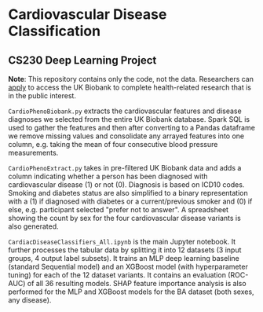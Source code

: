 # Cardiovascular Disease Classification
## CS230 Deep Learning Project

**Note**: This repository contains only the code, not the data. Researchers can [apply](https://www.ukbiobank.ac.uk/enable-your-research/apply-for-access) to access the UK Biobank to complete health-related research that is in the public interest.

`CardioPhenoBiobank.py` extracts the cardiovascular features and disease diagnoses we selected from the entire UK Biobank database. Spark SQL is used to gather the features and then after converting to a Pandas dataframe we remove missing values and consolidate any arrayed features into one column, e.g. taking the mean of four consecutive blood pressure measurements.

`CardioPhenoExtract.py` takes in pre-filtered UK Biobank data and adds a column indicating whether a person has been diagnosed with cardiovascular disease (1) or not (0). Diagnosis is based on ICD10 codes. Smoking and diabetes status are also simplified to a binary representation with a (1) if diagnosed with diabetes or a current/previous smoker and (0) if else, e.g. participant selected "prefer not to answer". A spreadsheet showing the count by sex for the four cardiovascular disease variants is also generated.

`CardiacDiseaseClassifiers_All.ipynb` is the main Jupyter notebook. It further processes the tabular data by splitting it into 12 datasets (3 input groups, 4 output label subsets). It trains an MLP deep learning baseline (standard Sequential model) and an XGBoost model (with hyperparameter tuning) for each of the 12 dataset variants. It contains an evaluation (ROC-AUC) of all 36 resulting models. SHAP feature importance analysis is also performed for the MLP and XGBoost models for the BA dataset (both sexes, any disease).

